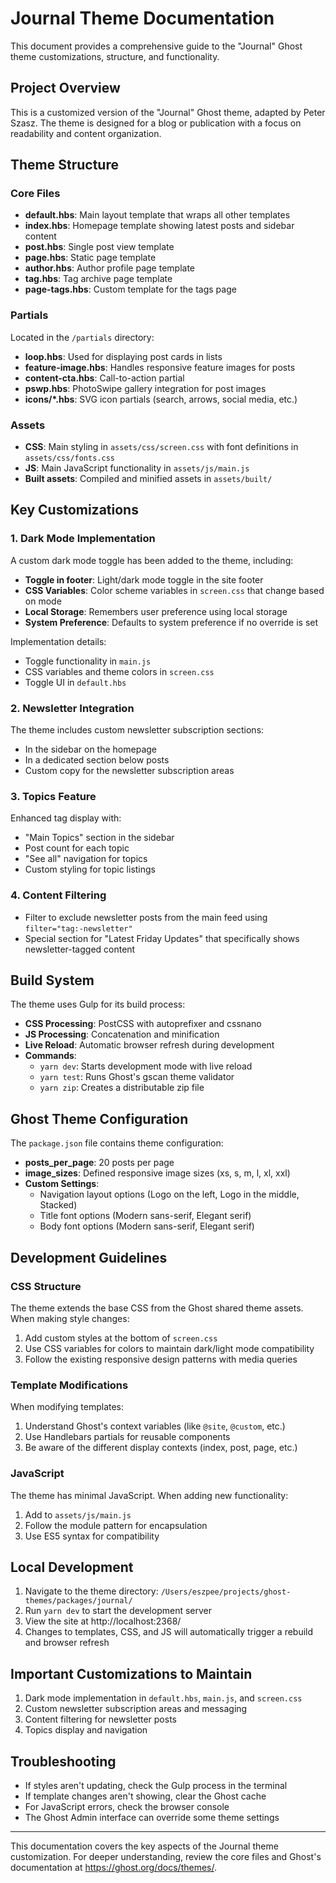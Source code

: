 # Journal Theme Documentation

This document provides a comprehensive guide to the "Journal" Ghost theme customizations, structure, and functionality.

## Project Overview

This is a customized version of the "Journal" Ghost theme, adapted by Peter Szasz. The theme is designed for a blog or publication with a focus on readability and content organization.

## Theme Structure

### Core Files

- **default.hbs**: Main layout template that wraps all other templates
- **index.hbs**: Homepage template showing latest posts and sidebar content
- **post.hbs**: Single post view template
- **page.hbs**: Static page template
- **author.hbs**: Author profile page template
- **tag.hbs**: Tag archive page template
- **page-tags.hbs**: Custom template for the tags page

### Partials

Located in the `/partials` directory:

- **loop.hbs**: Used for displaying post cards in lists
- **feature-image.hbs**: Handles responsive feature images for posts
- **content-cta.hbs**: Call-to-action partial
- **pswp.hbs**: PhotoSwipe gallery integration for post images
- **icons/*.hbs**: SVG icon partials (search, arrows, social media, etc.)

### Assets

- **CSS**: Main styling in `assets/css/screen.css` with font definitions in `assets/css/fonts.css`
- **JS**: Main JavaScript functionality in `assets/js/main.js`
- **Built assets**: Compiled and minified assets in `assets/built/`

## Key Customizations

### 1. Dark Mode Implementation

A custom dark mode toggle has been added to the theme, including:

- **Toggle in footer**: Light/dark mode toggle in the site footer
- **CSS Variables**: Color scheme variables in `screen.css` that change based on mode
- **Local Storage**: Remembers user preference using local storage
- **System Preference**: Defaults to system preference if no override is set

Implementation details:
- Toggle functionality in `main.js`
- CSS variables and theme colors in `screen.css`
- Toggle UI in `default.hbs`

### 2. Newsletter Integration

The theme includes custom newsletter subscription sections:

- In the sidebar on the homepage
- In a dedicated section below posts
- Custom copy for the newsletter subscription areas

### 3. Topics Feature

Enhanced tag display with:
- "Main Topics" section in the sidebar
- Post count for each topic
- "See all" navigation for topics
- Custom styling for topic listings

### 4. Content Filtering

- Filter to exclude newsletter posts from the main feed using `filter="tag:-newsletter"`
- Special section for "Latest Friday Updates" that specifically shows newsletter-tagged content

## Build System

The theme uses Gulp for its build process:

- **CSS Processing**: PostCSS with autoprefixer and cssnano
- **JS Processing**: Concatenation and minification
- **Live Reload**: Automatic browser refresh during development
- **Commands**:
  - `yarn dev`: Starts development mode with live reload
  - `yarn test`: Runs Ghost's gscan theme validator
  - `yarn zip`: Creates a distributable zip file

## Ghost Theme Configuration

The `package.json` file contains theme configuration:

- **posts_per_page**: 20 posts per page
- **image_sizes**: Defined responsive image sizes (xs, s, m, l, xl, xxl)
- **Custom Settings**:
  - Navigation layout options (Logo on the left, Logo in the middle, Stacked)
  - Title font options (Modern sans-serif, Elegant serif)
  - Body font options (Modern sans-serif, Elegant serif)

## Development Guidelines

### CSS Structure

The theme extends the base CSS from the Ghost shared theme assets. When making style changes:

1. Add custom styles at the bottom of `screen.css`
2. Use CSS variables for colors to maintain dark/light mode compatibility
3. Follow the existing responsive design patterns with media queries

### Template Modifications

When modifying templates:

1. Understand Ghost's context variables (like `@site`, `@custom`, etc.)
2. Use Handlebars partials for reusable components
3. Be aware of the different display contexts (index, post, page, etc.)

### JavaScript

The theme has minimal JavaScript. When adding new functionality:

1. Add to `assets/js/main.js`
2. Follow the module pattern for encapsulation
3. Use ES5 syntax for compatibility

## Local Development

1. Navigate to the theme directory: `/Users/eszpee/projects/ghost-themes/packages/journal/`
2. Run `yarn dev` to start the development server
3. View the site at http://localhost:2368/
4. Changes to templates, CSS, and JS will automatically trigger a rebuild and browser refresh

## Important Customizations to Maintain

1. Dark mode implementation in `default.hbs`, `main.js`, and `screen.css`
2. Custom newsletter subscription areas and messaging
3. Content filtering for newsletter posts
4. Topics display and navigation

## Troubleshooting

- If styles aren't updating, check the Gulp process in the terminal
- If template changes aren't showing, clear the Ghost cache
- For JavaScript errors, check the browser console
- The Ghost Admin interface can override some theme settings

---

This documentation covers the key aspects of the Journal theme customization. For deeper understanding, review the core files and Ghost's documentation at https://ghost.org/docs/themes/.
